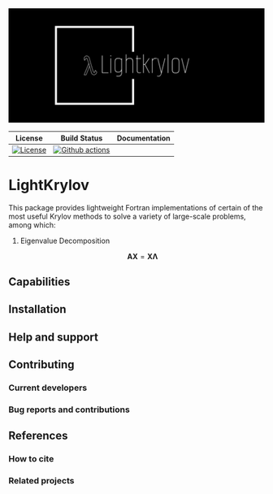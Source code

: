 <img src="imgs/logo-white.png" style="align:center; width:512px" />



|                         **License**                          |                       **Build Status**                       | **Documentation** |
| :----------------------------------------------------------: | :----------------------------------------------------------: | :---------------: |
| [![License](https://img.shields.io/badge/License-BSD_3--Clause-blue.svg)](https://opensource.org/licenses/BSD-3-Clause) | [![Github actions](https://github.com/nekStab/LightKrylov/actions/workflows/gcc.yml/badge.svg?event=push)](https://github.com/nekStab/LightKrylov/actions) |                   |

# LightKrylov

This package provides lightweight Fortran implementations of certain of the most useful Krylov methods to solve a variety of large-scale problems, among which:

1. Eigenvalue Decomposition

   $$\mathbf{A} \mathbf{X} = \mathbf{X} \boldsymbol{\Lambda}$$

## Capabilities

## Installation

## Help and support

## Contributing

### Current developers

### Bug reports and contributions

## References

### How to cite

### Related projects
